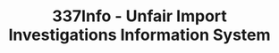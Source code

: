 ---
layout: default
bigquery: https://console.cloud.google.com/bigquery?p=patents-public-data&d=usitc_investigations&page=dataset&project=sheets-management-319211
citation: US International Trade Commission 337Info Unfair Import Investigations Information
  System
contributors: US International Trade Comission
cost: None
description: US International Trade Commission 337Info Unfair Import Investigations
  Information System contains data on investigations done under Section 337. Section
  337 declares the infringement of certain statutory intellectual property rights
  and other forms of unfair competition in import trade to be unlawful practices.
  Most Section 337 investigations involve allegations of patent or registered trademark
  infringement.
documentation: FAQ and tutorial available on the site
last_edit: Mon, 04 Apr 2022 19:10:40 GMT
location: https://pubapps2.usitc.gov/337external/
maintained_by: US International Trade Comission
schema_fields: '[''patentNumbers'', ''ouiiAttorney'', ''complainant'', ''actualEndDateEvidHear'',
  ''reportingRequirements'', ''ouiiParticipation'', ''aljAssigned'', ''investigationType'',
  ''teoReliefGranted'', ''gcAttorney'', ''currentStatus'', ''id'', ''copyrightNumbers'',
  ''finalDetNoViolation'', ''startDateMarkmanHearing'', ''issueDateOtherNonFinal'',
  ''dateCreated'', ''currentActiveALJ'', ''title'', ''finalDetViolation'', ''lastUpdated'',
  ''teoProceedingInvolved'', ''cafcAppeals'', ''scheduledStartDateEvidHear'', ''respondent'',
  ''scheduledEndDateEvidHear'', ''dateOfPublicationFrNotice'', ''teoIdIssueDate'',
  ''publication_number'', ''internalRemand'', ''docketNo'', ''endDateMarkmanHearing'',
  ''markmanHearing'', ''investigationTermDate'', ''htsNumbers'', ''teoIdDueDate'',
  ''trademarkNumbers'', ''targetDate'', ''patentNumber'', ''invUnfairAct'', ''finalIdOnViolationDue'',
  ''dateComplaintFiled'', ''finalIdOnViolationIssue'', ''investigationNo'', ''actualStartDateEvidHear'']'
shortname: unfair_import_investigations
tags:
- import
- legal
- trade
timeframe: 2008-2021 (prior to 2008 downloadable as a JSON file)
title: 337Info - Unfair Import Investigations Information System
uuid: 2721f5ec-e599-4890-9265-9706719fc71e
---